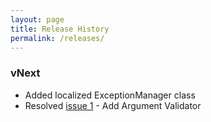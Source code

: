 ```yaml
---
layout: page
title: Release History
permalink: /releases/
---
```


### vNext

- Added localized ExceptionManager class
- Resolved [issue 1](https://github.com/iteration-zero/dotnet.core/issues/1) - Add Argument Validator